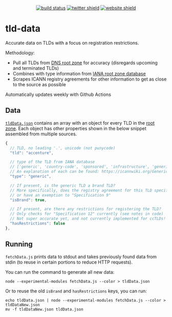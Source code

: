 <p align="center">
    <a href="https://github.com/Cobertos/tld-data/actions" target="_blank"><img alt="build status" src="https://github.com/Cobertos/tld-data/workflows/Fetch%20Data/badge.svg"></a>
    <a href="https://twitter.com/cobertos" target="_blank"><img alt="twitter shield" src="https://img.shields.io/badge/twitter-%40cobertos-0084b4.svg"></a>
    <a href="https://cobertos.com" target="_blank"><img alt="website shield" src="https://img.shields.io/badge/website-cobertos.com-888888.svg"></a>
</p>

# tld-data

Accurate data on TLDs with a focus on registration restrictions.

Methodology:

* Pull all TLDs from [DNS root zone](http://www.internic.net/domain/root.zone) for accuracy (disregards upcoming and terminated TLDs)
* Combines with type information from [IANA root zone database](https://www.iana.org/domains/root/db)
* Scrapes ICANN registry agreements for other information to get as close to the source as possible

Automatically updates weekly with Github Actions

## Data

[`tldData.json`](tldData.json) contains an array with an object for every TLD in the [root zone](http://www.internic.net/domain/root.zone). Each object has other properties shown in the below snippet assembled from multiple sources.

```javascript
{
  // TLD, no leading '.', unicode (not punycode)
  "tld": "accenture",

  // type of the TLD from IANA database
  // ['generic', 'country-code', 'sponsored', 'infrastructure', 'generic-restricted', 'test']
  // An explanation of each can be found: https://icannwiki.org/Generic_top-level_domain
  "type": "generic",

  // If present, is the generic TLD a brand TLD?
  // More specifically, does the registry agreement for this TLD specify "Specification 13"
  // or have an exemption to "Specification 9"
  "isBrand": true,

  // If present, are there any restrictions for registering the TLD?
  // Only checks for "Specification 12" currently (see notes in code)
  // Not super accurate yet, and not currently implemented for ccTLDs!
  "hasRestrictions": false
},
```

## Running

`fetchData.js` prints data to stdout and takes previously found data from stdin (to reuse in certain portions to reduce HTTP requests).

You can run the command to generate all new data:

`node --experimental-modules fetchData.js --color > tldData.json`

Or to reuse the old `isBrand` and `hasRestrictions` keys, you can run:

```
echo tldData.json | node --experimental-modules fetchData.js --color > tldDataNew.json
mv -f tldDataNew.json tldData.json
```
